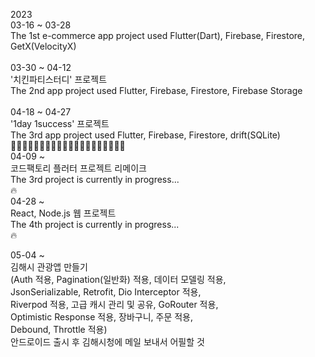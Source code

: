 2023<br>
03-16 ~ 03-28<br>
The 1st e-commerce app project used Flutter(Dart), Firebase, Firestore, GetX(VelocityX)<br>
<br>
03-30 ~ 04-12<br>
'치킨파티스터디' 프로젝트<br>
The 2nd app project used Flutter, Firebase, Firestore, Firebase Storage<br> 
<br>
04-18 ~ 04-27<br>
'1day 1success' 프로젝트<br>
The 3rd app project used Flutter, Firebase, Firestore, drift(SQLite)<br>
🌲🌲🌲🌲🌲🌲🌲🌲🌲🌲🌲🌲🌲🌲🌲🌲🌲🌲🌲🌲<br>
04-09 ~<br>
코드팩토리 플러터 프로젝트 리메이크<br>
The 3rd project is currently in progress...<br>
🔥<br>
04-28 ~<br>
React, Node.js 웹 프로젝트<br>
The 4th project is currently in progress...<br>
🔥<br>

05-04 ~<br>
김해시 관광앱 만들기<br>
(Auth 적용, Pagination(일반화) 적용, 데이터 모델링 적용,<br>
JsonSerializable, Retrofit, Dio Interceptor 적용,<br>
Riverpod 적용, 고급 캐시 관리 및 공유, GoRouter 적용,<br>
Optimistic Response 적용, 장바구니, 주문 적용,<br>
Debound, Throttle 적용)<br>
안드로이드 출시 후 김해시청에 메일 보내서 어필할 것<br>
